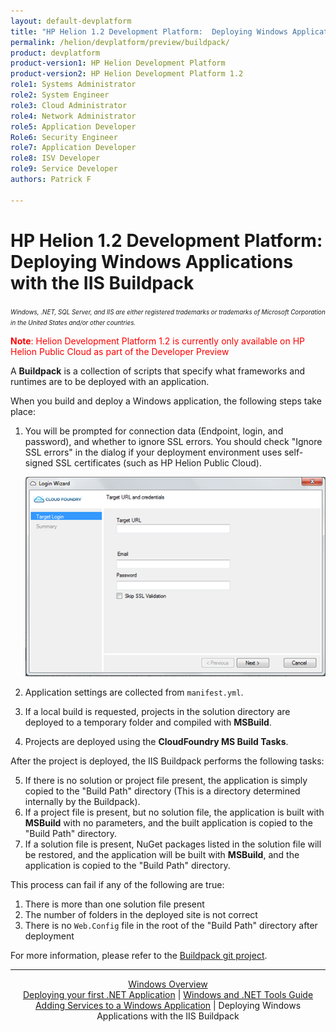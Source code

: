 ```yaml
---
layout: default-devplatform
title: "HP Helion 1.2 Development Platform:  Deploying Windows Applications with the IIS Buildpack"
permalink: /helion/devplatform/preview/buildpack/
product: devplatform
product-version1: HP Helion Development Platform
product-version2: HP Helion Development Platform 1.2
role1: Systems Administrator 
role2: System Engineer
role3: Cloud Administrator
role4: Network Administrator
role5: Application Developer
Role6: Security Engineer
role7: Application Developer 
role8: ISV Developer
role9: Service Developer
authors: Patrick F

---
```

<!--UNDER REVISION-->

# HP Helion 1.2 Development Platform: Deploying Windows Applications with the IIS Buildpack

<span style="font-size:70%">*Windows, .NET, SQL Server, and IIS are either registered trademarks or trademarks of Microsoft Corporation in the United States and/or other countries.*</span>

<span style="color:red">**Note**: Helion Development Platform 1.2 is currently only available on HP Helion Public Cloud as part of the Developer Preview</span>

A **Buildpack** is a collection of scripts that specify what frameworks and runtimes are to be deployed with an application. 

When you build and deploy a Windows application, the following steps take place:

1. You will be prompted for connection data (Endpoint, login, and password), and whether to ignore SSL errors. You should check "Ignore SSL errors" in the dialog if your deployment environment uses self-signed SSL certificates (such as HP Helion Public Cloud).

	<img src="media/windows_publish_credentials.png" />
2. Application settings are collected from <code>manifest.yml</code>.
3. If a local build is requested, projects in the solution directory are deployed to a temporary folder and compiled with **MSBuild**.
4. Projects are deployed using the **CloudFoundry MS Build Tasks**.

After the project is deployed, the IIS Buildpack performs the following tasks:

5. If there is no solution or project file present, the application is simply copied to the "Build Path" directory (This is a directory determined internally by the Buildpack).
6. If a project file is present, but no solution file, the application is built with **MSBuild** with no parameters, and the built application is copied to the "Build Path" directory.
7. If a solution file is present, NuGet packages listed in the solution file will be restored, and the application will be built with **MSBuild**, and the application is copied to the "Build Path" directory.


This process can fail if any of the following are true:

1. There is more than one solution file present
2. The number of folders in the deployed site is not correct
3. There is no <code>Web.Config</code> file in the root of the "Build Path" directory after deployment

For more information, please refer to the <a href="https://github.com/hpcloud/cf-iis8-buildpack">Buildpack git project</a>.


---
<div align="center"><a href="/helion/devplatform/preview/">Windows Overview</a> </div>

<div align="center"> <a href="/helion/devplatform/preview/deployingnet/">Deploying your first .NET Application</a> | <a href="/helion/devplatform/preview/tools_guide">Windows and .NET Tools Guide</a> </div>
<div align="center"><a href="/helion/devplatform/preview/adding_services/">Adding Services to a Windows Application</a> | Deploying Windows Applications with the IIS Buildpack</div>

